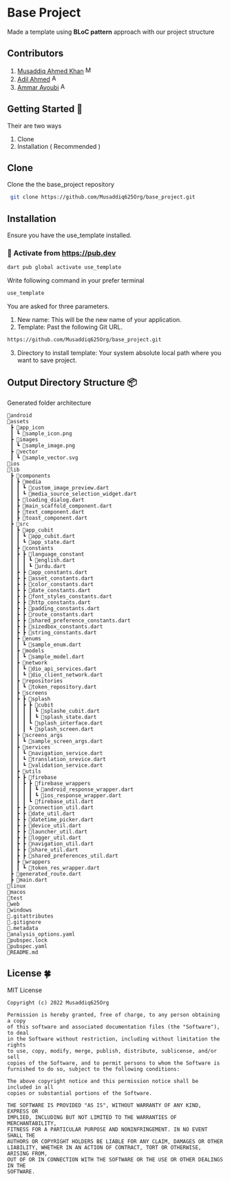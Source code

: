 # Base Project
Made a template using **BLoC pattern** approach with our project structure

## Contributors

 1. [Musaddiq Ahmed Khan][1]   [<img alt="Musaddiq625 | LinkedIn" width=16 src="https://cdn-icons-png.flaticon.com/512/174/174857.png">][musaddiq]
 2. [Adil Ahmed][2]  [<img alt="AdilAhmed | LinkedIn" width=16 src="https://cdn-icons-png.flaticon.com/512/174/174857.png">][adil]
 3. [Ammar Ayoubi][3]  [<img alt="AmmarAyoubi | LinkedIn" width=16 src="https://cdn-icons-png.flaticon.com/512/174/174857.png">][ammar]

 [1]: https://github.com/Musaddiq625
 [2]: https://github.com/Adil-Rangila
 [3]: https://github.com/ammarayoubi
 [musaddiq]: https://www.linkedin.com/in/musaddiq625
 [adil]: https://www.linkedin.com/in/adil-ahmed-566871151
 [ammar]: https://www.linkedin.com/in/ammar-ayoubi-925119188
 
 
 ## Getting Started 🚀
 Their are two ways
 1. Clone
 2. Installation ( Recommended )
 
 
 ## Clone 

Clone the the base_project repository 
```sh
 git clone https://github.com/Musaddiq625Org/base_project.git
```

 ## Installation 
 
Ensure you have the use_template installed.

 ### 🎯 Activate from https://pub.dev
```sh
dart pub global activate use_template
```
Write following command in your prefer terminal
```sh
use_template
```
You are asked for three parameters.
1. New name: This will be the new name of your application.
2. Template: Past the following Git URL.
 ```sh
 https://github.com/Musaddiq625Org/base_project.git
```
3. Directory to install template: Your system absolute local path where you want to save project.

## Output Directory Structure 📦

Generated folder architecture
```
📂android
📂assets
 ┣ 📂app_icon
 ┃ ┗ 📜sample_icon.png 
 ┣ 📂images
 ┃ ┗ 📜sample_image.png  
 ┣ 📂vector
 ┃ ┗ 📜sample_vector.svg   
📂ios
📂lib
 ┣ 📂components
 ┃ ┣ 📂media
 ┃ ┃ ┗ 📜custom_image_preview.dart
 ┃ ┃ ┗ 📜media_source_selection_widget.dart 
 ┃ ┣ 📜loading_dialog.dart
 ┃ ┣ 📜main_scaffold_component.dart 
 ┃ ┣ 📜text_component.dart
 ┃ ┣ 📜toast_component.dart  
 ┣ 📂src
 ┃ ┣ 📂app_cubit
 ┃ ┃ ┗ 📜app_cubit.dart
 ┃ ┃ ┗ 📜app_state.dart 
 ┃ ┣ 📂constants
 ┃ ┣ ┣ 📂language_constant
 ┃ ┃ ┃ ┗ 📜english.dart
 ┃ ┃ ┃ ┗ 📜urdu.dart
 ┃ ┣ ┣ 📜app_constants.dart 
 ┃ ┣ ┣ 📜asset_constants.dart
 ┃ ┣ ┣ 📜color_constants.dart 
 ┃ ┣ ┣ 📜date_constants.dart 
 ┃ ┣ ┣ 📜font_styles_constants.dart 
 ┃ ┣ ┣ 📜http_constants.dart 
 ┃ ┣ ┣ 📜padding_constants.dart 
 ┃ ┣ ┣ 📜route_constants.dart 
 ┃ ┣ ┣ 📜shared_preference_constants.dart 
 ┃ ┣ ┣ 📜sizedbox_constants.dart 
 ┃ ┣ ┣ 📜string_constants.dart 
 ┃ ┣ 📂enums
 ┃ ┃ ┗ 📜sample_enum.dart
 ┃ ┣ 📂models
 ┃ ┃ ┗ 📜sample_model.dart 
 ┃ ┣ 📂network
 ┃ ┃ ┗ 📜dio_api_services.dart
 ┃ ┃ ┗ 📜dio_client_network.dart
 ┃ ┣ 📂repositories
 ┃ ┃ ┗ 📜token_repository.dart
 ┃ ┣ 📂screens
 ┃ ┣ ┣ 📂splash
 ┃ ┃ ┣ ┣ 📂cubit
 ┃ ┃ ┃ ┃ ┗ 📜splashe_cubit.dart
 ┃ ┃ ┃ ┃ ┗ 📜splash_state.dart
 ┃ ┃ ┃ ┗ 📜splash_interface.dart
 ┃ ┃ ┃ ┗ 📜splash_screen.dart
 ┃ ┣ 📂screens_args
 ┃ ┃ ┗ 📜sample_screen_args.dart 
 ┃ ┣ 📂services
 ┃ ┃ ┗ 📜navigation_service.dart
 ┃ ┃ ┗ 📜translation_srevice.dart
 ┃ ┃ ┗ 📜validation_service.dart
 ┃ ┣ 📂utils
 ┃ ┣ ┣ 📂firebase
 ┃ ┃ ┣ ┣ 📂firebase_wrappers
 ┃ ┃ ┃ ┃ ┗ 📜android_response_wrapper.dart
 ┃ ┃ ┃ ┃ ┗ 📜ios_response_wrapper.dart
 ┃ ┃ ┃ ┗ 📜firebase_util.dart
 ┃ ┣ ┣ 📜connection_util.dart
 ┃ ┣ ┣ 📜date_util.dart
 ┃ ┣ ┣ 📜datetime_picker.dart 
 ┃ ┣ ┣ 📜device_util.dart 
 ┃ ┣ ┣ 📜launcher_util.dart 
 ┃ ┣ ┣ 📜logger_util.dart 
 ┃ ┣ ┣ 📜navigation_util.dart 
 ┃ ┣ ┣ 📜share_util.dart 
 ┃ ┣ ┣ 📜shared_preferences_util.dart 
 ┃ ┣ 📂wrappers
 ┃ ┃ ┗ 📜token_res_wrapper.dart
 ┣ 📜generated_route.dart
 ┣ 📜main.dart
📂linux
📂macos
📂test
📂web
📂windows
📜.gitattributes
📜.gitignore
📜.metadata
📜analysis_options.yaml
📜pubspec.lock
📜pubspec.yaml
📜README.md
 ```

 ## License 🍀
 MIT License
 
    Copyright (c) 2022 Musaddiq625Org

    Permission is hereby granted, free of charge, to any person obtaining a copy 
    of this software and associated documentation files (the "Software"), to deal
    in the Software without restriction, including without limitation the rights
    to use, copy, modify, merge, publish, distribute, sublicense, and/or sell
    copies of the Software, and to permit persons to whom the Software is
    furnished to do so, subject to the following conditions:

    The above copyright notice and this permission notice shall be included in all
    copies or substantial portions of the Software.

    THE SOFTWARE IS PROVIDED "AS IS", WITHOUT WARRANTY OF ANY KIND, EXPRESS OR
    IMPLIED, INCLUDING BUT NOT LIMITED TO THE WARRANTIES OF MERCHANTABILITY,
    FITNESS FOR A PARTICULAR PURPOSE AND NONINFRINGEMENT. IN NO EVENT SHALL THE
    AUTHORS OR COPYRIGHT HOLDERS BE LIABLE FOR ANY CLAIM, DAMAGES OR OTHER
    LIABILITY, WHETHER IN AN ACTION OF CONTRACT, TORT OR OTHERWISE, ARISING FROM,
    OUT OF OR IN CONNECTION WITH THE SOFTWARE OR THE USE OR OTHER DEALINGS IN THE
    SOFTWARE.
